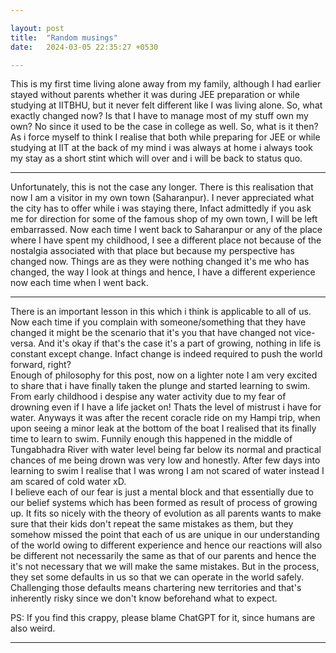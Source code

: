 ```yaml
---

layout: post
title:  "Random musings"
date:   2024-03-05 22:35:27 +0530

---
```


This is my first time living alone away from my family, although I had earlier stayed without parents whether it was during JEE preparation or while studying at IITBHU, but it never felt different like I was living alone. So, what exactly changed now? Is that I have to manage most of my stuff own my own? No since it used to be the case in college as well. So, what is it then? As i force myself to think I realise that both while preparing for JEE or while studying at IIT at the back of my mind i was always at home i always took my stay as a short stint which will over and i will be back to status quo.
<br/>
<hr/>
Unfortunately, this is not the case any longer. There is this realisation that now I am a visitor in my own town (Saharanpur). I never appreciated what the city has to offer while i was staying there, Infact admittedly if you ask me for direction for some of the famous shop of my own town, I will be left embarrassed.
Now each time I went back to Saharanpur or any of the place where I have spent my childhood, I see a different place not because of the nostalgia associated with that place but because my perspective has changed now. Things are as they were nothing changed it's me who has changed, the way I look at things and hence, I have a different experience now each time when I went back.
<br/>
<hr/>
There is an important lesson in this which i think is applicable to all of us. Now each time if you complain with someone/something that they have changed it might be the scenario that it's you that have changed not vice-versa. And it's okay if that's the case it's a part of growing, nothing in life is constant except change. Infact change is indeed required to push the world forward, right?
<br/>
Enough of philosophy for this post, now on a lighter note I am very excited to share that i have finally taken the plunge and started learning to swim. From early childhood i despise any water activity due to my fear of drowning even if I have a life jacket on! Thats the level of mistrust i have for water. 
Anyways it was after the recent coracle ride on my Hampi trip, when upon seeing a minor leak at the bottom of the boat I realised that its finally time to learn to swim. Funnily enough this happened in the middle of Tungabhadra River with water level being far below its normal and practical chances of me being drown was very low and honestly.
After few days into learning to swim I realise that I was wrong I am not scared of water instead I am scared of cold water xD.
<br/>
I believe each of our fear is just a mental block and that essentially due to our belief systems which has been formed as result of process of growing up. It fits so nicely with the theory of evolution as all parents wants to make sure that their kids don't repeat the same mistakes as them, but they somehow missed the point that each of us are unique in our understanding of the world owing to different experience and hence our reactions will also be different not necessarily the same as that of our parents and hence the it's not necessary that we will make the same mistakes. But in the process, they set some defaults in us so that we can operate in the world safely. Challenging those defaults means chartering new territories and that's inherently risky since we don't know beforehand what to expect. 

PS: If you find this crappy, please blame ChatGPT for it, since humans are also weird.
<hr/>
<!--stackedit_data:
eyJoaXN0b3J5IjpbMTYwNTYzMDEyLDQ4ODE0MDU2NiwxNTM0Nz
Q0NTQwLC0xNjQ3OTcwMTk3LC0xMTk2Mjg3ODc2LDE3MTA4OTQw
MjEsMTgxMjg2Njc0LDEzOTY2NDQ4OTcsLTIwODg3NDY2MTJdfQ
==
-->